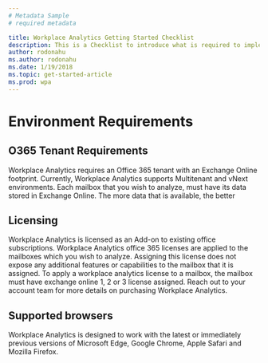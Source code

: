 ```yaml
---
# Metadata Sample
# required metadata

title: Workplace Analytics Getting Started Checklist
description: This is a Checklist to introduce what is required to implement Workplace Analytics for your Organization
author: rodonahu
ms.author: rodonahu
ms.date: 1/19/2018
ms.topic: get-started-article
ms.prod: wpa
---
```

# Environment Requirements

## O365 Tenant Requirements 
Workplace Analytics requires an Office 365 tenant with an Exchange Online footprint.  Currently, Workplace Analytics supports Multitenant and vNext environments.
Each mailbox that you wish to analyze, must have its data stored in Exchange Online. The more data that is available, the better
## Licensing
Workplace Analytics is licensed as an Add-on to existing office subscriptions. Workplace Analytics office 365 licenses are applied to the mailboxes which you wish to analyze. Assigning this license does not expose any additional features or capabilities to the mailbox that it is assigned. To apply a workplace analytics license to a mailbox, the mailbox must have exchange online 1, 2 or 3 license assigned. Reach out to your account team for more details on purchasing Workplace Analytics.
## Supported browsers
Workplace Analytics is designed to work with the latest or immediately previous versions of Microsoft Edge, Google Chrome, Apple Safari and Mozilla Firefox.
